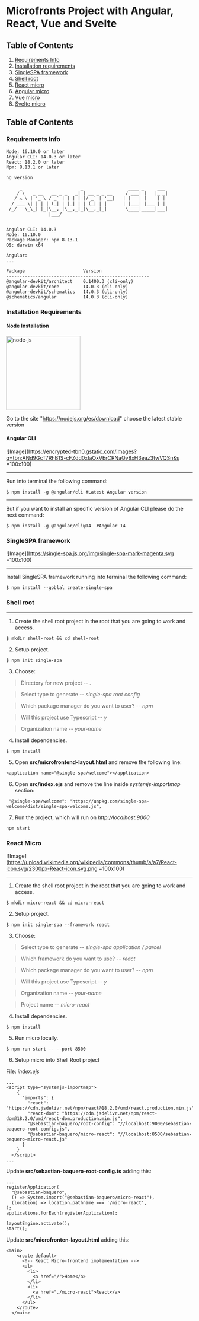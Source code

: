 # Microfronts Project with Angular, React, Vue and Svelte

## Table of Contents
1. [Requirements Info](#requirements-info)
2. [Installation requirements](#installation-requirements)
3. [SingleSPA framework](#singleSpa-framework)
4. [Shell root](#shell-root)
5. [React micro](#react-micro)
6. [Angular micro](#angular-micro)
7. [Vue micro](#vue-micro)
8. [Svelte micro](#svelte-micro)


## Table of Contents
<a name="requirements-info"></a>

### Requirements Info

```
Node: 16.10.0 or later
Angular CLI: 14.0.3 or later
React: 18.2.0 or later
Npm: 8.13.1 or later
```

```
ng version

     _                      _                 ____ _     ___
    / \   _ __   __ _ _   _| | __ _ _ __     / ___| |   |_ _|
   / △ \ | '_ \ / _` | | | | |/ _` | '__|   | |   | |    | |
  / ___ \| | | | (_| | |_| | | (_| | |      | |___| |___ | |
 /_/   \_\_| |_|\__, |\__,_|_|\__,_|_|       \____|_____|___|
                |___/
    

Angular CLI: 14.0.3
Node: 16.10.0
Package Manager: npm 8.13.1 
OS: darwin x64

Angular: 
... 

Package                      Version
------------------------------------------------------
@angular-devkit/architect    0.1400.3 (cli-only)
@angular-devkit/core         14.0.3 (cli-only)
@angular-devkit/schematics   14.0.3 (cli-only)
@schematics/angular          14.0.3 (cli-only)

```

<a name="installation-requirements"></a>

### Installation Requirements

#### Node Installation

<img src="https://the-guild.dev/blog-assets/nodejs-esm/nodejs_logo.png" alt="node-js"  width="200" height="200" />

Go to the site "https://nodejs.org/es/download" choose the latest stable version

#### Angular CLI

![Image](https://encrypted-tbn0.gstatic.com/images?q=tbn:ANd9GcT7RhB1S-cFZdd0xIaOxVErCRNaQv8xH3eaz3twVQSn&s =100x100)


***
Run into terminal the following command:
```
$ npm install -g @angular/cli #Latest Angular version
```

***
But if you want to install an specific version of Angular CLI please do the next command:
```
$ npm install -g @angular/cli@14  #Angular 14
```

<a name="singleSpa-framework"></a>

### SingleSPA framework

![Image](https://single-spa.js.org/img/single-spa-mark-magenta.svg =100x100)

***
Install SingleSPA framework running into terminal the following command:
```
$ npm install --goblal create-single-spa
```

<a name="shell-root"></a>

### Shell root

***
1. Create the shell root project in the root that you are going to work and access.

```
$ mkdir shell-root && cd shell-root
```
2. Setup project.

```
$ npm init single-spa
```

3. Choose:

> Directory for new project -- *.*

> Select type to generate -- *single-spa root config*

> Which package manager do you want to user? -- *npm*

> Will this project use Typescript -- *y*

> Organization name -- *your-name*


4. Install dependencies.

```
$ npm install
```

5. Open **src/microfrontend-layout.html** and remove the following line:

```
<application name="@single-spa/welcome"></application>
```

6. Open **src/index.ejs** and remove the line inside *systemjs-importmap* section:

```
 "@single-spa/welcome": "https://unpkg.com/single-spa-welcome/dist/single-spa-welcome.js",
```
7. Run the project, which will run on *http://localhost:9000*

```
npm start
```

<a name="react-micro"></a>

### React Micro

![Image](https://upload.wikimedia.org/wikipedia/commons/thumb/a/a7/React-icon.svg/2300px-React-icon.svg.png =100x100)

***
1. Create the shell root project in the root that you are going to work and access.

```
$ mkdir micro-react && cd micro-react
```
2. Setup project.

```
$ npm init single-spa --framework react
```

3. Choose:

> Select type to generate -- *single-spa application / parcel*

> Which framework do you want to use? -- *react*

> Which package manager do you want to user? -- *npm*

> Will this project use Typescript -- *y*

> Organization name -- *your-name*

> Project name -- *micro-react*


4. Install dependencies.

```
$ npm install
```

5. Run micro locally.

```
$ npm run start -- --port 8500
```

6. Setup micro into Shell Root project

File: *index.ejs* 

```
...
<script type="systemjs-importmap">
    {
      "imports": {
        "react": "https://cdn.jsdelivr.net/npm/react@18.2.0/umd/react.production.min.js",
        "react-dom": "https://cdn.jsdelivr.net/npm/react-dom@18.2.0/umd/react-dom.production.min.js",
        "@sebastian-baquero/root-config": "//localhost:9000/sebastian-baquero-root-config.js",
        "@sebastian-baquero/micro-react": "//localhost:8500/sebastian-baquero-micro-react.js"
      }
    }
  </script>
...
```

Update **src/sebastian-baquero-root-config.ts** adding this:

```
...
registerApplication(
  "@sebastian-baquero",
  () => System.import("@sebastian-baquero/micro-react"),
  (location) => location.pathname === '/micro-react',
);
applications.forEach(registerApplication);

layoutEngine.activate();
start();
```

Update **src/microfronten-layout.html** adding this:

```
<main>
    <route default>
      <!-- React Micro-frontend implementation -->
      <ul>
        <li>
          <a href="/">Home</a>
        </li>
        <li>
          <a href="./micro-react">React</a>
        </li>
      </ul>
    </route>
  </main>
```
